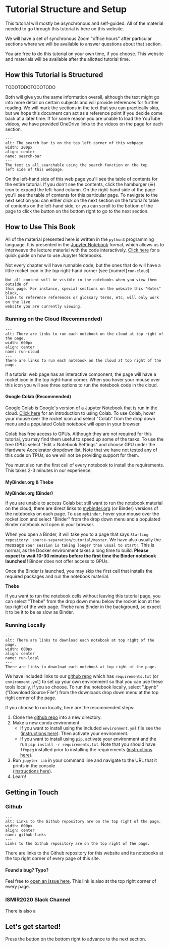 Tutorial Structure and Setup
============================

This tutorial will mostly be asynchronous and self-guided. All of the material
needed to go through this tutorial is here on this website. 

We will have a set of synchronous Zoom "office hours" after particular sections where we
will be available to answer questions about that section.

You are free to do this tutorial on your own time, if you choose.
This website and materials will be available after the allotted tutorial time.


## How this Tutorial is Structured

TODOTODOTODOTODO

Both will give you the same information overall, although the text might go into
more detail on certain subjects and will provide references for further reading.
We will mark the sections in the text that you can practically skip, but we
hope this document can act as a reference point if you decide come back at a 
later time. If for some reason you are unable to load the YouTube videos, we have
provided OneDrive links to the videos on the page for each section. 
 
```{figure} ../images/intro/search_bar.png
---
alt: The search bar is on the top left corner of this webpage.
width: 200px
align: center
name: search-bar
---
The text is all searchable using the search function on the top
left side of this webpage.
```

On the left-hand side of this web page you'll see the table of contents for the
entire tutorial. If you don't see the contents, click the hamburger (&#9776;) icon
to expand the left-hand column. On the right-hand side of the page you'll see 
the table of contents for this particular page. To navigate to the next section
you can either click on the next section on the tutorial's table of contents on 
the left-hand side, or you can scroll to the bottom of the page to click the 
button on the bottom right to go to the next section.


## How to Use This Book

All of the material presented here is written in the `python3` programming language.
It is presented in the [Jupyter Notebook](https://jupyter.org/) format,
which allows us to interweave the lecture material with the code interactively.
[Click here](https://jupyter-notebook-beginner-guide.readthedocs.io/en/latest/what_is_jupyter.html)
for a quick guide on how to use Jupyter Notebooks.

Not every chapter will have runnable code, but the ones that do will have a little
rocket icon in the top right-hand corner (see {numref}`run-cloud`).

```{note} 
Not all content will be visible in the notebooks when you view them outside of
this page. For instance, special sections on the website this "Notes" block,
links to reference references or glossary terms, etc, will only work on the live
website you are currently viewing.
```



### Running on the Cloud (Recommended)

```{figure} ../images/intro/run_cloud.gif
---
alt: There are links to run each notebook on the cloud at top right of the page.
width: 600px
align: center
name: run-cloud
---
There are links to run each notebook on the cloud at top right of the page.
```

If a tutorial web page has an interactive component, the page will have a rocket
icon in the top right-hand corner. When you hover your mouse over this icon you
will see three options to run the notebook code in the cloud. 


#### Google Colab (Recommended)

Google Colab is Google's version of a Jupyter Notebook that is run in the cloud.
[Click here](https://colab.research.google.com/notebooks/intro.ipynb) for an 
introduction to using Colab. To use Colab, hover your mouse over the rocket icon
and select "Colab" from the drop down menu and a populated Colab notebook will
open in your browser.

Colab has free access to GPUs. Although they are not required for this tutorial,
you may find them useful to speed up some of the tasks.
To use the free GPUs select "Edit > Notebook Settings" and
choose GPU under the Hardware Accelerator dropdown list. Note that we have not
tested any of this code on TPUs, so we will not be providing support for them.

You must also run the first cell of every notebook to install the requirements.
This takes 2-3 minutes in our experience.


#### MyBinder.org & Thebe

**MyBinder.org (Binder)**

If you are unable to access Colab but still want to run the notebook material
on the cloud, there are direct links to [mybinder.org](mybinder.org) (or Binder)
versions of the notebooks on each page. To use `mybinder`, hover your mouse over
the rocket icon and select "Binder" from the drop down menu and a populated
Binder notebook will open in your browser.


When you open a Binder, it will take you to a page that says `Starting repository: source-separation/tutorial/master`.
We have also usually the message `Your session is taking longer than usual to start!`.
This is normal, as the Docker environment takes a long time to build.
**Please expect to wait 10-30 minutes before the first time the Binder notebook launches!!**
Binder does not offer access to GPUs.

Once the Binder is launched, you may skip the first cell that installs the required
packages and run the notebook material.

**Thebe**

If you want to run the notebook cells without leaving this tutorial page, you
can select "Thebe" from the drop down menu below the rocket icon at the top right
of the web page. Thebe runs Binder in the background, so expect it to be it to be
as slow as Binder.




### Running Locally

```{figure} ../images/intro/run_local.gif
---
alt: There are links to download each notebook at top right of the page.
width: 600px
align: center
name: run-local
---
There are links to download each notebook at top right of the page.
```

We have included links to our [github repo](https://github.com/source-separation/tutorial)
which has `requirements.txt` (or `environment.yml`) to set up your own environment
so that you can use these tools locally, if you so choose. To run the notebook
locally, select ".ipynb" ("Download Source File") from the downloads drop down
menu at the top right corner of the page.

If you choose to run locally, here are the recommended steps:

1) Clone the [github repo](https://github.com/source-separation/tutorial) into a 
   new directory.
2) Make a new conda environment.
    - If you want to install using the included `environment.yml` file see the
  ([instructions here](https://docs.conda.io/projects/conda/en/latest/user-guide/tasks/manage-environments.html#creating-an-environment-from-an-environment-yml-file)).
  Then activate your environment.
    - If you want to install using `pip`, activate your environment and the
  run `pip install -r requirements.txt`. Note that you should have `ffmpeg` installed
  prior to installing the requirements ([instructions here](https://ffmpeg.org/download.html)).
3) Run `jupyter lab` in your command line and navigate to the URL that it prints
  in the console  
  ([instructions here](https://jupyterlab.readthedocs.io/en/stable/getting_started/starting.html)).
4) Learn!  


## Getting in Touch

### Github


```{figure} ../images/intro/github.gif
---
alt: Links to the Github repository are on the top right of the page.
width: 600px
align: center
name: github-links
---
Links to the Github repository are on the top right of the page.
```


There are links to the Github repository for this website and its notebooks at
the top right corner of every page of this site. 

#### Found a bug? Typo?

Feel free to [open an issue here](https://github.com/source-separation/ismir2020-tutorial/issues).
This link is also at the top right corner of every page.

### ISMIR2020 Slack Channel

There is also a 



## Let's get started!

Press the button on the bottom right to advance to the next section.
